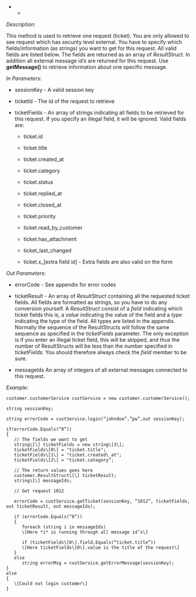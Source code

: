 <properties date="2016-06-24"
SortOrder="131"
/>

* *

*Description*:

This method is used to retrieve one request (ticket). You are only allowed to see request which has security level external. You have to specify which fields/information (as strings) you want to get for this request. All valid fields are listed below. The fields are returned as an array of *ResultStruct*. In addition all external message id’s are returned for this request. Use **getMessage()** to retrieve information about one specific message.

 

*In Parameters*:

* sessionKey            - A valid session key

* ticketId     - The id of the request to retrieve

* ticketFields           - An array of strings indicating all fields to be retrieved for this request. If you specify an illegal field, it will be ignored. Valid fields are:

  * ticket.id

  * ticket.title

  * ticket.created\_at

  * ticket.category

  * ticket.status

  * ticket.replied\_at

  * ticket.closed\_at

  * ticket.priority

  * ticket.read\_by\_customer

  * ticket.has\_attachment

  * ticket\_last\_changed

  * ticket.x\_\[extra field id\] - Extra fields are also valid on the form

*Out Parameters*:

* errorCode  - See appendix for error codes

* ticketResult           - An array of *ResultStruct* containing all the requested ticket fields. All fields are formatted as strings, so you have to do any conversion yourself. A *ResultStruct* consist of a *field* indicating which ticket fields this is, a *value* indicating the value of the field and a *type* indicating the type of the field. All types are listed in the appendix. Normally the sequence of the ResultStructs will follow the same sequence as specified in the *ticketFields* parameter. The only exception is if you enter an illegal ticket field, this will be skipped, and thus the number of ResultStructs will be less than the number specified in *ticketFields.* You should therefore always check the *field* member to be sure.

* messageIds            An array of integers of all external messages connected to this request.


*Example*:
```
customer.customerService custService = new customer.customerService();

string sessionKey;

string errorCode = custService.login(“johndoe”,”pw”,out sessionKey);

if(errorCode.Equals(“0”))
{
   // The fields we want to get
   string\[\] ticketFields = new string\[3\];
   ticketFields\[0\] = "ticket.title";
   ticketFields\[1\] = "ticket.created\_at";
   ticketFields\[2\] = "ticket.category";

   // The return values goes here
   customer.ResultStruct\[\] ticketResult;
   string\[\] messageIds;

   // Get request 1012

   errorCode = custService.getTicket(sessionKey, “1012”, ticketFields, out ticketResult, out messageIds);

   if (errorCode.Equals(“0”))
   {
      foreach (string i in messageIds)
      \[Here *i* is running through all message id’s\]

      if (ticketFields\[0\].field.Equals(“ticket.title”))
      \[Here ticketFields\[0\].value is the title of the request\]
   }
   else
      string errorMsg = custService.getErrorMessage(sessionKey);
}
else
{
   \[Could not login customer\]
}
```